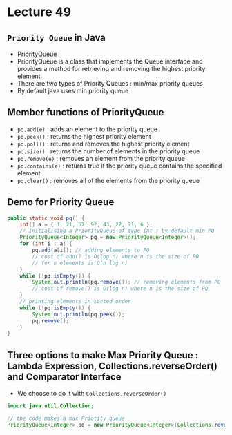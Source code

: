 # Lecture 49

## `Priority Queue` in Java

- [PriorityQueue](https://docs.oracle.com/javase/7/docs/api/java/util/PriorityQueue.html)
- PriorityQueue is a class that implements the Queue interface and provides a method for retrieving and removing the highest priority element.
- There are two types of Priority Queues : min/max priority queues
- By default java uses min priority queue

## Member functions of PriorityQueue

- `pq.add(e)` : adds an element to the priority queue
- `pq.peek()` : returns the highest priority element
- `pq.poll()` : returns and removes the highest priority element
- `pq.size()` : returns the number of elements in the priority queue
- `pq.remove(e)` : removes an element from the priority queue
- `pq.contains(e)` : returns true if the priority queue contains the specified element
- `pq.clear()` : removes all of the elements from the priority queue

## Demo for Priority Queue

```java
public static void pq() {
    int[] a = { 1, 21, 57, 92, 43, 22, 21, 6 };
    // Initialising a PriorityQueue of type int : by default min PQ
    PriorityQueue<Integer> pq = new PriorityQueue<Integer>();
    for (int i : a) {
        pq.add(a[i]); // adding elements to PQ
        // cost of add() is O(log n) where n is the size of PQ
        // for n elements is O(n log n)
    }
    while (!pq.isEmpty()) {
        System.out.println(pq.remove()); // removing elements from PQ
        // cost of remove() is O(log n) where n is the size of PQ
    }
    // printing elements in sorted order
    while (!pq.isEmpty()) {
        System.out.println(pq.peek());
        pq.remove();
    }
}
```

## Three options to make Max Priority Queue : Lambda Expression, Collections.reverseOrder() and Comparator Interface

- We choose to do it with `Collections.reverseOrder()`

```java
import java.util.Collection;

// the code makes a max Priotity queue
PriorityQueue<Integer> pq = new PriorityQueue<Integer>(Collections.reverseOrder());
```

